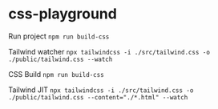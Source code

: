 # css-playground

Run project
`npm run build-css`

Tailwind watcher
`npx tailwindcss -i ./src/tailwind.css -o ./public/tailwind.css --watch`

CSS Build
`npm run build-css`

Tailwind JIT
`npx tailwindcss -i ./src/tailwind.css -o ./public/tailwind.css --content="./*.html" --watch
`
